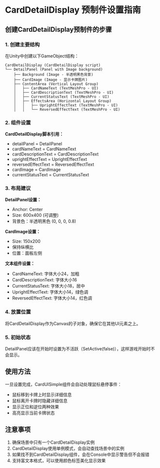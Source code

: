# CardDetailDisplay 预制件设置指南

## 创建CardDetailDisplay预制件的步骤

### 1. 创建主要结构
在Unity中创建以下GameObject结构：

```
CardDetailDisplay (CardDetailDisplay script)
└── DetailPanel (Panel with Image background)
    ├── Background (Image - 半透明黑色背景)
    ├── CardImage (Image - 显示卡牌图片)
    ├── ContentArea (Vertical Layout Group)
    │   ├── CardNameText (TextMeshPro - UI)
    │   ├── CardDescriptionText (TextMeshPro - UI)
    │   ├── CurrentStatusText (TextMeshPro - UI)
    │   ├── EffectsArea (Horizontal Layout Group)
    │   │   ├── UprightEffectText (TextMeshPro - UI)
    │   │   └── ReversedEffectText (TextMeshPro - UI)
```

### 2. 组件设置

**CardDetailDisplay脚本引用：**
- detailPanel = DetailPanel
- cardNameText = CardNameText
- cardDescriptionText = CardDescriptionText
- uprightEffectText = UprightEffectText
- reversedEffectText = ReversedEffectText
- cardImage = CardImage
- currentStatusText = CurrentStatusText

### 3. 布局建议

**DetailPanel设置：**
- Anchor: Center
- Size: 600x400 (可调整)
- 背景色：半透明黑色 (0, 0, 0, 0.8)

**CardImage设置：**
- Size: 150x200
- 保持纵横比
- 位置：面板左侧

**文本组件设置：**
- CardNameText: 字体大小24，加粗
- CardDescriptionText: 字体大小16
- CurrentStatusText: 字体大小18，居中
- UprightEffectText: 字体大小14，绿色调
- ReversedEffectText: 字体大小14，红色调

### 4. 放置位置
将CardDetailDisplay作为Canvas的子对象，确保它在其他UI元素之上。

### 5. 初始状态
DetailPanel应该在开始时设置为不活跃（SetActive(false)），这样游戏开始时不会显示。

## 使用方法

一旦设置完成，CardUISimple组件会自动处理鼠标悬停事件：
- 鼠标移到卡牌上时显示详细信息
- 鼠标离开卡牌时隐藏详细信息
- 显示正位和逆位两种效果
- 高亮显示当前卡牌状态

## 注意事项

1. 确保场景中只有一个CardDetailDisplay实例
2. CardDetailDisplay使用单例模式，会自动查找场景中的实例
3. 如果找不到CardDetailDisplay组件，会在Console中显示警告但不会报错
4. 支持富文本格式，可以使用颜色标签美化显示效果